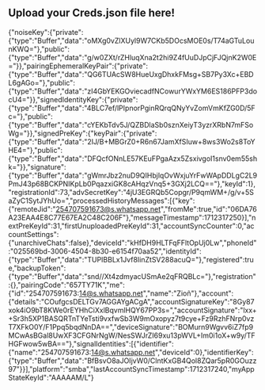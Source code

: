 ## Upload your Creds.json file here!
{"noiseKey":{"private":{"type":"Buffer","data":"oMXg0vZlXUyl9W7CKb5DOcsMOE0s/T74aGTuLounKWQ="},"public":{"type":"Buffer","data":"g/w0ZXt/rZHluqXna2t2hi9Z4fUuDJpCjFJQjnK2W0E="}},"pairingEphemeralKeyPair":{"private":{"type":"Buffer","data":"QG6TUAcSW8HueUxgDhxkFMsg+SB7Py3Xc+EBDL6gAGo="},"public":{"type":"Buffer","data":"zI4GbYEKGOviecadfNCowurYWxYM6ES186PFP3docU4="}},"signedIdentityKey":{"private":{"type":"Buffer","data":"4BLC7ef/lPIpnorPginRQrqQNyYvZomVmKfZG0D/5Fc="},"public":{"type":"Buffer","data":"cYEKbTdv5J/QZBDlaSb0sznXeiyT3yzrXRbN7mFSoWg="}},"signedPreKey":{"keyPair":{"private":{"type":"Buffer","data":"2IJ/B+MBGrZ0+R6n67JamXfSIuw+8ws3Wo2s8ToYHE4="},"public":{"type":"Buffer","data":"DFQcfONnLE57KEuFPgaAzx5ZsxivgoI1snv0em55shk="}},"signature":{"type":"Buffer","data":"gWmrJbz2nuD9QIHbjlqOvWxjuYrFwWApDDLgC2L9PmJ43p68BCKPNIKpLb0PqazxiGK8cAHqzVnq5+3GXj2LCQ=="},"keyId":1},"registrationId":73,"advSecretKey":"4jU3EGRQb5Copgr/P9qmWM+/g/v+5SaZyC1SytJYhUo=","processedHistoryMessages":[{"key":{"remoteJid":"254707591673@s.whatsapp.net","fromMe":true,"id":"06DA76A23EAA4E8C77E67EA2C48C206F"},"messageTimestamp":1712317250}],"nextPreKeyId":31,"firstUnuploadedPreKeyId":31,"accountSyncCounter":0,"accountSettings":{"unarchiveChats":false},"deviceId":"kHfDH9HLTFqFFltOpUj0Lw","phoneId":"025569bd-3006-4504-8b30-e6154f70aa52","identityId":{"type":"Buffer","data":"TUPIBBLx1Jvf8IinZtSV288acuQ="},"registered":true,"backupToken":{"type":"Buffer","data":"snd//Xt4zdmyacUSmAe2qFRQBLc="},"registration":{},"pairingCode":"657TY71K","me":{"id":"254707591673:14@s.whatsapp.net","name":"Zioñ"},"account":{"details":"COufgcsDELTGv7AGGAYgACgA","accountSignatureKey":"8Gy87xok4iO9bT8KWe0rEYHhCiXxlBqvmlHQY67PP3s=","accountSignature":"lxx++Sr3h5XP1BASQRTnTYeTsti9vxfwSb3W9mOxopyz7t9cye+Fz9RzhFNrp0vzT7XFkO0Y/F1Ppq5bqdNnDA==","deviceSignature":"BOMurn9Wgvv6iZ7fp9MCwAsBGal8UwXF3CFGNrNgW/NesSWJrZI69xu13pWVL+Im0i1oX+w9y/TFHGFwow5wBA=="},"signalIdentities":[{"identifier":{"name":"254707591673:14@s.whatsapp.net","deviceId":0},"identifierKey":{"type":"Buffer","data":"BfBsvO8aJOIjvW0/ClntKxGB4Qol8ZQar5pR0GOuzz97"}}],"platform":"smba","lastAccountSyncTimestamp":1712317240,"myAppStateKeyId":"AAAAAM/L"}
